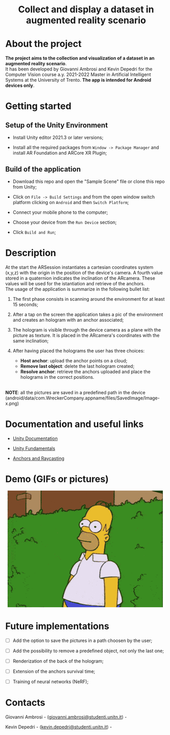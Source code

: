 # <p align="center">Collect and display a dataset in augmented reality scenario</p>

# About the project

**The project aims to the collection and visualization of a dataset in an augmented reality scenario**.<br/>It has been developed by Giovanni Ambrosi and Kevin Depedri for the Computer Vision course a.y. 2021-2022 Master in Artificial Intelligent Systems at the University of Trento. **The app is intended for Android devices only**.  


# Getting started
## Setup of the Unity Environment

* Install Unity editor 2021.3 or later versions;

* Install all the required packages from `Window -> Package Manager` and install AR Foundation and ARCore XR Plugin; 

## Build of the application

* Download this repo and open the "Sample Scene" file or clone this repo from Unity;

* Click on `File -> Build Settings` and from the open window switch platform clicking on `Android` and then `Switch Platform`;

* Connect your mobile phone to the computer;

* Choose your device from the `Run Device` section;

* Click `Build and Run`;




# Description
At the start the ARSession instantiates a cartesian coordinates system (x,y,z) with the origin in the position of the device's camera. A fourth value stored in a quaternion indicates the inclination of the ARcamera. These values will be used for the istantiation and retrieve of the anchors. <br/>The usage of the application is summarize in the following bullet list:

1) The first phase consists in scanning around the environment for at least 15 seconds;

2) After a tap on the screen the application takes a pic of the environment and creates an hologram with an anchor associated;

3) The hologram is visible through the device camera as a plane with the picture as texture. It is placed in the ARcamera's coordinates with the same inclination;

4) After having placed the holograms the user has three choices:
   - **Host anchor**: upload the anchor points on a cloud;
   - **Remove last object**: delete the last hologram created;
   - **Resolve anchor**: retrieve the anchors uploaded and place the holograms in the correct positions.

<br/>**NOTE**: all the pictures are saved in a predefined path in the device (android/data/com.WreckerCompany.appname/files/SavedImage/Image-x.png)


# Documentation and useful links
* [Unity Documentation](https://docs.unity3d.com/Manual/index.html)

* [Unity Fundamentals](https://www.andreasjakl.com/ar-foundation-fundamentals-with-unity-part-1/)

* [Anchors and Raycasting](https://www.andreasjakl.com/ar-foundation-fundamentals-with-unity-part-3/)



# Demo (GIFs or pictures)

![this is an image](https://github.com/GiovanniAmbrosi/Collect-and-display-a-datasets-in-augmented-reality-scenario/blob/main/10addio.gif?raw=true)



# Future implementations

- [ ] Add the option to save the pictures in a path choosen by the user;

- [ ] Add the possibility to remove a predefined object, not only the last one;

- [ ] Renderization of the back of the hologram;

- [ ] Extension of the anchors survival time;

- [ ] Training of neural networks (NeRF);


# Contacts
Giovanni Ambrosi - (giovanni.ambrosi@studenti.unitn.it) -

Kevin Depedri - (kevin.depedri@studenti.unitn.it) -
